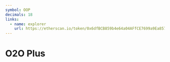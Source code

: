 ```yaml
---
symbol: OOP
decimals: 18
links:
  - name: explorer
    url: https://etherscan.io/token/0x6dfBCB859b4e64a04AFfCE7699a9Ea857c9C1452
---
```


# O2O Plus
